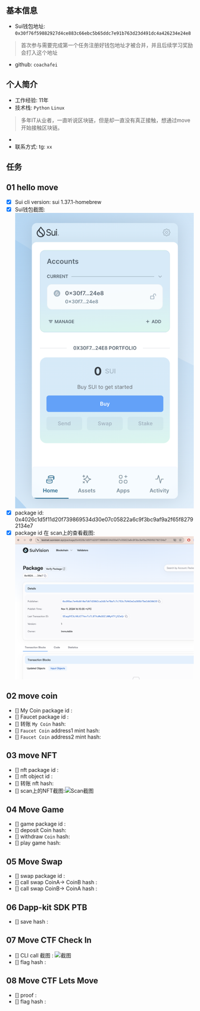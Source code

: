 ## 基本信息
- Sui钱包地址: `0x30f76f59882927d4ce883c66ebc5b65ddc7e91b763d23d491dc4a426234e24e8`
> 首次参与需要完成第一个任务注册好钱包地址才被合并，并且后续学习奖励会打入这个地址
- github: `coachafei`

## 个人简介
- 工作经验: 11年
- 技术栈: `Python` `Linux`
> 多年IT从业者，一直听说区块链，但是却一直没有真正接触，想通过move开始接触区块链。 
- 
- 联系方式: tg: `xx` 

## 任务

##   01 hello move  
- [x] Sui cli version: sui 1.37.1-homebrew
- [x] Sui钱包截图: ![Sui钱包截图](./images/wallet.jpg)
- [x] package id: 0x4026c1d5f11d20f739869534d30e07c05822a6c9f3bc9af9a2f65f82792134e7
- [x] package id 在 scan上的查看截图:![Scan截图](./images/package_id.jpg)

##   02 move coin
- [] My Coin package id : 
- [] Faucet package id : 
- [] 转账 `My Coin` hash:
- [] `Faucet Coin` address1 mint hash:
- [] `Faucet Coin` address2 mint hash:

##   03 move NFT
- [] nft package id :
- [] nft object id : 
- [] 转账 nft  hash:
- [] scan上的NFT截图:![Scan截图](./images/你的图片地址)

##   04 Move Game
- [] game package id :
- [] deposit Coin hash:
- [] withdraw `Coin` hash:
- [] play game hash:

##   05 Move Swap
- [] swap package id :
- [] call swap CoinA-> CoinB  hash :
- [] call swap CoinB-> CoinA  hash :

##   06 Dapp-kit SDK PTB
- [] save hash :

##   07 Move CTF Check In
- [] CLI call 截图 : ![截图](./images/你的图片地址)
- [] flag hash :

##   08 Move CTF Lets Move
- [] proof : 
- [] flag hash :
